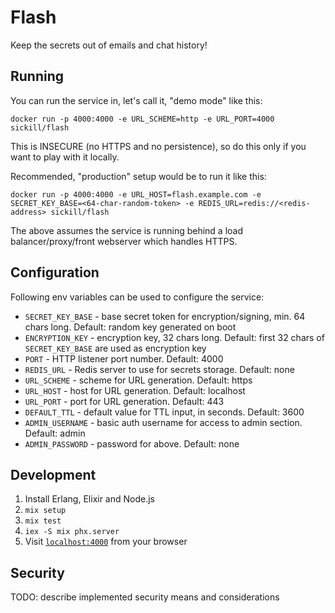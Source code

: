 # Flash

Keep the secrets out of emails and chat history!

## Running

You can run the service in, let's call it, "demo mode" like this:

    docker run -p 4000:4000 -e URL_SCHEME=http -e URL_PORT=4000 sickill/flash

This is INSECURE (no HTTPS and no persistence), so do this only if you want to play with it locally.

Recommended, "production" setup would be to run it like this:

    docker run -p 4000:4000 -e URL_HOST=flash.example.com -e SECRET_KEY_BASE=<64-char-random-token> -e REDIS_URL=redis://<redis-address> sickill/flash

The above assumes the service is running behind a load balancer/proxy/front webserver which handles HTTPS.

## Configuration

Following env variables can be used to configure the service:

- `SECRET_KEY_BASE` - base secret token for encryption/signing, min. 64 chars long. Default: random key generated on boot
- `ENCRYPTION_KEY` - encryption key, 32 chars long. Default: first 32 chars of `SECRET_KEY_BASE` are used as encryption key
- `PORT` - HTTP listener port number. Default: 4000
- `REDIS_URL` - Redis server to use for secrets storage. Default: none
- `URL_SCHEME` - scheme for URL generation. Default: https
- `URL_HOST` - host for URL generation. Default: localhost
- `URL_PORT` - port for URL generation. Default: 443
- `DEFAULT_TTL` - default value for TTL input, in seconds. Default: 3600
- `ADMIN_USERNAME` - basic auth username for access to admin section. Default: admin
- `ADMIN_PASSWORD` - password for above. Default: none

## Development

1. Install Erlang, Elixir and Node.js
2. `mix setup`
3. `mix test`
4. `iex -S mix phx.server`
5. Visit [`localhost:4000`](http://localhost:4000) from your browser

## Security

TODO: describe implemented security means and considerations
